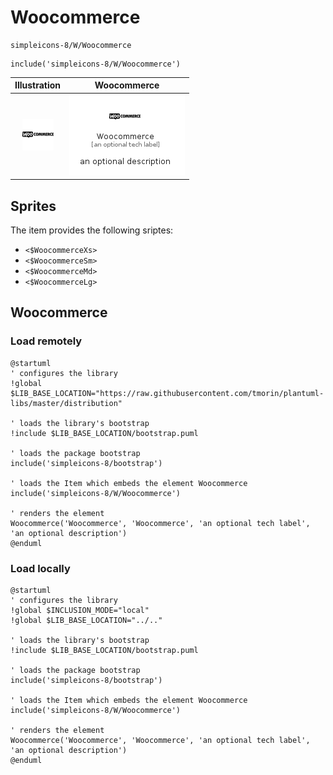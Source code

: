 # Woocommerce


```text
simpleicons-8/W/Woocommerce
```

```text
include('simpleicons-8/W/Woocommerce')
```



| Illustration | Woocommerce |
| :---: | :---: |
| ![illustration for Illustration](../../simpleicons-8/W/Woocommerce.png) | ![illustration for Woocommerce](../../simpleicons-8/W/Woocommerce.Local.png) |



## Sprites
The item provides the following sriptes:

- `<$WoocommerceXs>`
- `<$WoocommerceSm>`
- `<$WoocommerceMd>`
- `<$WoocommerceLg>`





## Woocommerce

### Load remotely
```plantuml
@startuml
' configures the library
!global $LIB_BASE_LOCATION="https://raw.githubusercontent.com/tmorin/plantuml-libs/master/distribution"

' loads the library's bootstrap
!include $LIB_BASE_LOCATION/bootstrap.puml

' loads the package bootstrap
include('simpleicons-8/bootstrap')

' loads the Item which embeds the element Woocommerce
include('simpleicons-8/W/Woocommerce')

' renders the element
Woocommerce('Woocommerce', 'Woocommerce', 'an optional tech label', 'an optional description')
@enduml
```

### Load locally
```plantuml
@startuml
' configures the library
!global $INCLUSION_MODE="local"
!global $LIB_BASE_LOCATION="../.."

' loads the library's bootstrap
!include $LIB_BASE_LOCATION/bootstrap.puml

' loads the package bootstrap
include('simpleicons-8/bootstrap')

' loads the Item which embeds the element Woocommerce
include('simpleicons-8/W/Woocommerce')

' renders the element
Woocommerce('Woocommerce', 'Woocommerce', 'an optional tech label', 'an optional description')
@enduml
```

